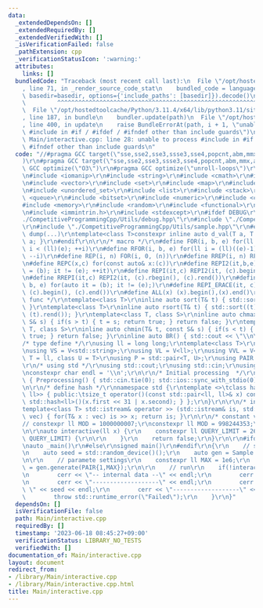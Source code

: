 ```yaml
---
data:
  _extendedDependsOn: []
  _extendedRequiredBy: []
  _extendedVerifiedWith: []
  _isVerificationFailed: false
  _pathExtension: cpp
  _verificationStatusIcon: ':warning:'
  attributes:
    links: []
  bundledCode: "Traceback (most recent call last):\n  File \"/opt/hostedtoolcache/Python/3.11.4/x64/lib/python3.11/site-packages/onlinejudge_verify/documentation/build.py\"\
    , line 71, in _render_source_code_stat\n    bundled_code = language.bundle(stat.path,\
    \ basedir=basedir, options={'include_paths': [basedir]}).decode()\n          \
    \         ^^^^^^^^^^^^^^^^^^^^^^^^^^^^^^^^^^^^^^^^^^^^^^^^^^^^^^^^^^^^^^^^^^^^^^^^^^^^^^^^^\n\
    \  File \"/opt/hostedtoolcache/Python/3.11.4/x64/lib/python3.11/site-packages/onlinejudge_verify/languages/cplusplus.py\"\
    , line 187, in bundle\n    bundler.update(path)\n  File \"/opt/hostedtoolcache/Python/3.11.4/x64/lib/python3.11/site-packages/onlinejudge_verify/languages/cplusplus_bundle.py\"\
    , line 400, in update\n    raise BundleErrorAt(path, i + 1, \"unable to process\
    \ #include in #if / #ifdef / #ifndef other than include guards\")\nonlinejudge_verify.languages.cplusplus_bundle.BundleErrorAt:\
    \ Main/interactive.cpp: line 28: unable to process #include in #if / #ifdef /\
    \ #ifndef other than include guards\n"
  code: "//#pragma GCC target(\"sse,sse2,sse3,ssse3,sse4,popcnt,abm,mmx,avx,avx2,avx512f\"\
    )\r\n#pragma GCC target(\"sse,sse2,sse3,ssse3,sse4,popcnt,abm,mmx,avx\")\r\n#pragma\
    \ GCC optimize(\"O3\")\r\n#pragma GCC optimize(\"unroll-loops\")\r\n#include <iostream>\r\
    \n#include <iomanip>\r\n#include <string>\r\n#include <cmath>\r\n#include <algorithm>\r\
    \n#include <vector>\r\n#include <set>\r\n#include <map>\r\n#include <unordered_map>\r\
    \n#include <unordered_set>\r\n#include <list>\r\n#include <stack>\r\n#include\
    \ <queue>\r\n#include <bitset>\r\n#include <numeric>\r\n#include <cassert>\r\n\
    #include <memory>\r\n#include <random>\r\n#include <functional>\r\n#include <complex>\r\
    \n#include <immintrin.h>\r\n#include <stdexcept>\r\n#ifdef DEBUG\r\n#include \"\
    ./CompetitiveProgrammingCpp/Utils/debug.hpp\"\r\n#include \"./CompetitiveProgrammingCpp/Utils/Timer.hpp\"\
    \r\n#include \"./CompetitiveProgrammingCpp/Utils/sample.hpp\"\r\n#else\r\n#define\
    \ dump(...)\r\ntemplate<class T>constexpr inline auto d_val(T a, T b) { return\
    \ a; }\r\n#endif\r\n\r\n/* macro */\r\n#define FOR(i, b, e) for(ll i = (ll)(b);\
    \ i < (ll)(e); ++i)\r\n#define RFOR(i, b, e) for(ll i = (ll)((e)-1); i >= (ll)(b);\
    \ --i)\r\n#define REP(i, n) FOR(i, 0, (n))\r\n#define RREP(i, n) RFOR(i, 0, (n))\r\
    \n#define REPC(x,c) for(const auto& x:(c))\r\n#define REPI2(it,b,e) for(auto it\
    \ = (b); it != (e); ++it)\r\n#define REPI(it,c) REPI2(it, (c).begin(), (c).end())\r\
    \n#define RREPI(it,c) REPI2(it, (c).rbegin(), (c).rend())\r\n#define REPI_ERACE2(it,\
    \ b, e) for(auto it = (b); it != (e);)\r\n#define REPI_ERACE(it, c) REPI_ERACE2(it,\
    \ (c).begin(), (c).end())\r\n#define ALL(x) (x).begin(),(x).end()\r\n/* macro\
    \ func */\r\ntemplate<class T>\r\ninline auto sort(T& t) { std::sort(ALL(t));\
    \ }\r\ntemplate<class T>\r\ninline auto rsort(T& t) { std::sort((t).rbegin(),\
    \ (t).rend()); }\r\ntemplate<class T, class S>\r\ninline auto chmax(T& t, const\
    \ S& s) { if(s > t) { t = s; return true; } return false; }\r\ntemplate<class\
    \ T, class S>\r\ninline auto chmin(T& t, const S& s) { if(s < t) { t = s; return\
    \ true; } return false; }\r\ninline auto BR() { std::cout << \"\\n\"; }\r\n\r\n\
    /* type define */\r\nusing ll = long long;\r\ntemplate<class T>\r\nusing V = std::vector<T>;\r\
    \nusing VS = V<std::string>;\r\nusing VL = V<ll>;\r\nusing VVL = V<VL>;\r\ntemplate<class\
    \ T = ll, class U = T>\r\nusing P = std::pair<T, U>;\r\nusing PAIR = P<ll>;\r\n\
    \r\n/* using std */\r\nusing std::cout;\r\nusing std::cin;\r\nusing std::cerr;\r\
    \nconstexpr char endl = '\\n';\r\n\r\n/* Initial processing  */\r\nstruct Preprocessing\
    \ { Preprocessing() { std::cin.tie(0); std::ios::sync_with_stdio(0); }; }_Preprocessing;\r\
    \n\r\n/* define hash */\r\nnamespace std {\r\ntemplate <>\tclass hash<std::pair<ll,\
    \ ll>> { public:\tsize_t operator()(const std::pair<ll, ll>& x) const { return\
    \ std::hash<ll>()(x.first << 31 | x.second); } };\r\n}\r\n\r\n/* input */\r\n\
    template<class T> std::istream& operator >> (std::istream& is, std::vector<T>&\
    \ vec) { for(T& x : vec) is >> x; return is; }\r\n\r\n/* constant value */\r\n\
    // constexpr ll MOD = 1000000007;\r\nconstexpr ll MOD = 998244353;\r\n\r\n//=============================================================================================\r\
    \n\r\nauto interactive(ll x) {\r\n    constexpr ll QUERY_LIMIT = 26;\r\n    REP(_,\
    \ QUERY_LIMIT) {\r\n\r\n    }\r\n    return false;\r\n}\r\n\r\n#ifdef _WIN32\r\
    \nauto _main()\r\n#else\r\nsigned main()\r\n#endif\r\n{\r\n    // seed settings\r\
    \n    auto seed = std::random_device()();\r\n    auto gen = Sample::SampleGenerator(seed);\r\
    \n\r\n    // paramete settings\r\n    constexpr ll MAX = 1e6;\r\n    auto [x]\
    \ = gen.generate(PAIR{1,MAX});\r\n\r\n    // run\r\n    if(!interactive(x)) {\r\
    \n        cerr << \"-- internal data --\" << endl;\r\n        cerr << x << endl;\r\
    \n        cerr << \"-------------------\" << endl;\r\n        cerr << \"seed:\
    \ \" << seed << endl;\r\n        cerr << \"-------------------\" << endl;\r\n\
    \        throw std::runtime_error(\"Failed\");\r\n    }\r\n}"
  dependsOn: []
  isVerificationFile: false
  path: Main/interactive.cpp
  requiredBy: []
  timestamp: '2023-06-18 08:45:27+09:00'
  verificationStatus: LIBRARY_NO_TESTS
  verifiedWith: []
documentation_of: Main/interactive.cpp
layout: document
redirect_from:
- /library/Main/interactive.cpp
- /library/Main/interactive.cpp.html
title: Main/interactive.cpp
---
```

